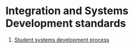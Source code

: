 # Integration and Systems Development standards

1. [Student systems development process](student_systems/readme.md)
